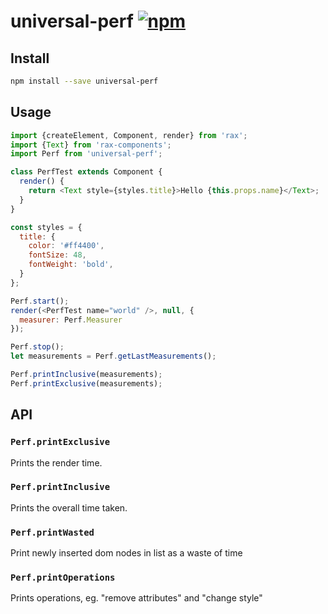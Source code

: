 # universal-perf [![npm](https://img.shields.io/npm/v/universal-perf.svg)](https://www.npmjs.com/package/universal-perf)

## Install

```bash
npm install --save universal-perf
```

## Usage

```js
import {createElement, Component, render} from 'rax';
import {Text} from 'rax-components';
import Perf from 'universal-perf';

class PerfTest extends Component {
  render() {
    return <Text style={styles.title}>Hello {this.props.name}</Text>;
  }
}

const styles = {
  title: {
    color: '#ff4400',
    fontSize: 48,
    fontWeight: 'bold',
  }
};

Perf.start();
render(<PerfTest name="world" />, null, {
  measurer: Perf.Measurer
});

Perf.stop();
let measurements = Perf.getLastMeasurements();

Perf.printInclusive(measurements);
Perf.printExclusive(measurements);
```

## API

### `Perf.printExclusive`

Prints the render time.

### `Perf.printInclusive`

Prints the overall time taken.

### `Perf.printWasted`

Print newly inserted dom nodes in list as a waste of time

### `Perf.printOperations`

Prints operations, eg. "remove attributes" and "change style"
